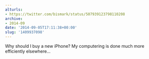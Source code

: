 ```yaml
---
alturls:
- https://twitter.com/bismark/status/507939123798110208
archive:
- 2014-09
date: '2014-09-05T17:11:38+00:00'
slug: '1409937098'
---
```


Why should I buy a new iPhone? My computering is done much more efficiently elsewhere...

